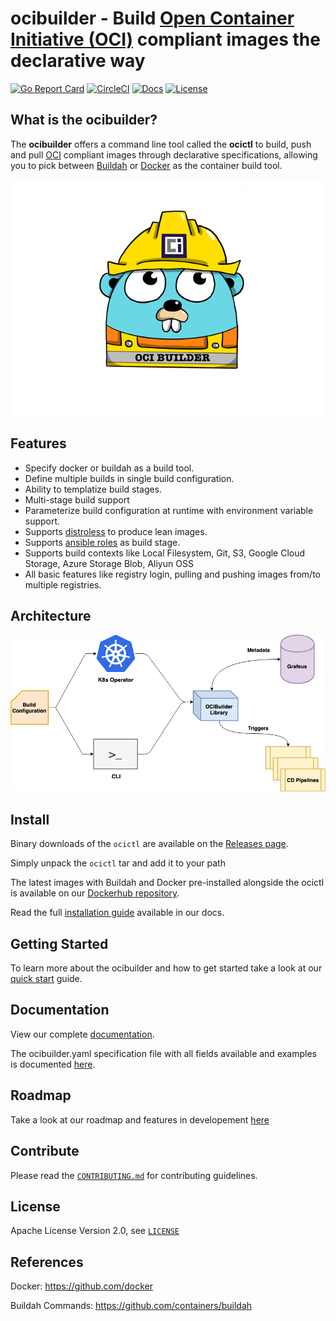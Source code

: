 # ocibuilder - Build [Open Container Initiative (OCI)](https://www.opencontainers.org/) compliant images the declarative way

[![Go Report Card](https://goreportcard.com/badge/github.com/ocibuilder/ocibuilder)](https://goreportcard.com/report/github.com/ocibuilder/ocibuilder)
[![CircleCI](https://circleci.com/gh/ocibuilder/ocibuilder.svg?style=shield)](https://circleci.com/gh/ocibuilder/ocibuilder)
[![Docs](https://img.shields.io/badge/docs-ocibuilder-56b5f5)](https://ocibuilder.github.io/docs/)
[![License](https://img.shields.io/badge/License-Apache%202.0-blue.svg)](LICENSE)

## What is the ocibuilder?

The **ocibuilder** offers a command line tool called the **ocictl** to build, push and pull [OCI](https://www.opencontainers.org/) compliant images through declarative specifications, allowing you to pick between [Buildah](https://github.com/containers/buildah) or [Docker](https://docs.docker.com/) as the container build tool.

<p align="center">
  <img src="https://github.com/ocibuilder/docs/blob/master/assets/oci-gopher.png?raw=true" alt="Logo"/>
</p>

## Features

* Specify docker or buildah as a build tool.
* Define multiple builds in single build configuration.
* Ability to templatize build stages.
* Multi-stage build support
* Parameterize build configuration at runtime with environment variable support.
* Supports [distroless](https://github.com/GoogleContainerTools/distroless) to produce lean images.
* Supports [ansible roles](https://docs.ansible.com/) as build stage.
* Supports build contexts like Local Filesystem, Git, S3, Google Cloud Storage, Azure Storage Blob, Aliyun OSS
* All basic features like registry login, pulling and pushing images from/to multiple registries.

## Architecture

![architecture](https://github.com/ocibuilder/docs/blob/master/assets/ocibuilder.png)

## Install

Binary downloads of the `ocictl` are available on the [Releases page](https://github.com/ocibuilder/ocibuilder/releases).

Simply unpack the `ocictl` tar and add it to your path

The latest images with Buildah and Docker pre-installed alongside the ocictl is available on our
[Dockerhub repository](https://cloud.docker.com/u/ocibuilder/repository/docker/ocibuilder/ocictl).

Read the full [installation guide](https://github.com/ocibuilder/docs/blob/master/INSTALL.md) available in our docs.

## Getting Started

To learn more about the ocibuilder and how to get started take a look at our [quick start](https://github.com/ocibuilder/docs/blob/master/QUICKSTART.md) guide.

## Documentation

View our complete [documentation](https://ocibuilder.github.io/docs/).

The ocibuilder.yaml specification file with all fields available and examples is documented [here](https://ocibuilder.github.io/docs/specification/specification/).

## Roadmap
Take a look at our roadmap and features in developement [here](https://github.com/ocibuilder/ocibuilder/blob/master/ROADMAP.md)

## Contribute

Please read the [`CONTRIBUTING.md`](./CONTRIBUTING.md) for contributing guidelines.

## License

Apache License Version 2.0, see [`LICENSE`](https://github.com/ocibuilder/ocibuilder/blob/master/LICENSE)

## References

Docker: https://github.com/docker

Buildah Commands: https://github.com/containers/buildah
